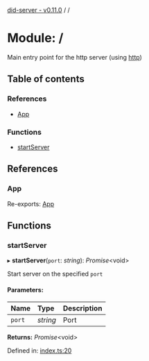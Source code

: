 [did-server - v0.11.0](../README.md) / /

# Module: /

Main entry point for the http server (using [http](https://www.npmjs.com/package/http))

## Table of contents

### References

- [App](_.md#app)

### Functions

- [startServer](_.md#startserver)

## References

### App

Re-exports: [App](../classes/app.app-1.md)

## Functions

### startServer

▸ **startServer**(`port`: *string*): *Promise*<void\>

Start server on the specified `port`

#### Parameters:

Name | Type | Description |
:------ | :------ | :------ |
`port` | *string* | Port    |

**Returns:** *Promise*<void\>

Defined in: [index.ts:20](https://github.com/Puzzlepart/did/blob/dev/server/index.ts#L20)
